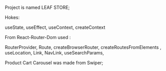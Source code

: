 Project is named LEAF STORE;

Hokes:

useState,
useEffect,
useContext,
createContext


From React-Router-Dom used :

RouterProvider, 
Route, 
createBrowserRouter, 
createRoutesFromElements ,
useLocation,
Link,
NavLink,
useSearchParams,




Product Cart Carousel was made from Swiper;